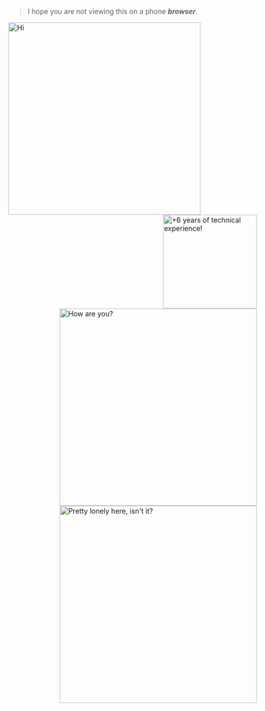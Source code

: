 <!-- 
# Useful links for visitors of this repository:
- Metrics:               https://github.com/lowlighter/metrics 
- Visitors Badge:        https://visitor-badge.glitch.me/
- Komarev Profile Views: https://github.com/antonkomarev/github-profile-views-counter

Dont forget to check out @lowlighter's profile! (https://github.com/lowlighter/)
He's the creator of the Metrics Action, go follow him :).
-->

> I hope you are not viewing this on a phone **_browser_**.



[<img width="390" align="left" alt="Hi" src="https://raw.githubusercontent.com/gist/Apocryphon-X/9e5bbc2c7b152f5b09a73c77c8ac13de/raw/general.svg">](#)
<!-- 6 Years of technical experience blinkie -->
[<img width="190" align="right" alt="+6 years of technical experience!" src="https://github.com/user-attachments/assets/c47aff2e-a8fa-423b-9bb3-e8f6f24070a1">](#)
<!--------------------->
[<img width="400" align="right" alt="How are you?" src="https://raw.githubusercontent.com/gist/Apocryphon-X/9e5bbc2c7b152f5b09a73c77c8ac13de/raw/achievements.svg">](#)
[<img width="400" align="right" alt="Pretty lonely here, isn't it?" src="https://gist.githubusercontent.com/Apocryphon-X/9e5bbc2c7b152f5b09a73c77c8ac13de/raw/activity.svg">](#)



